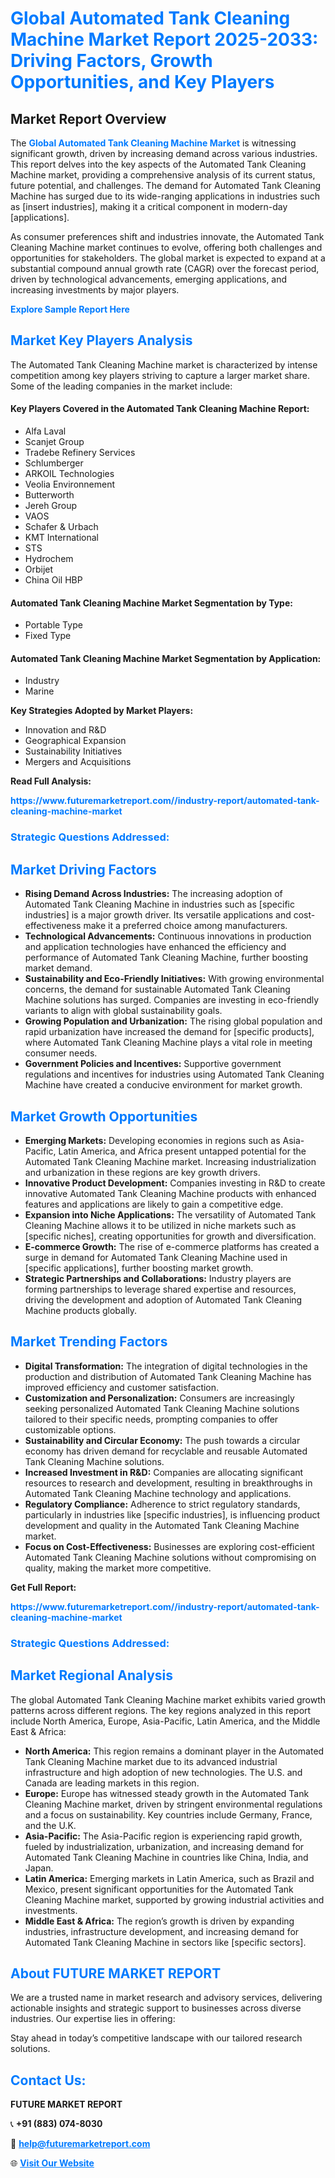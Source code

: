 <h1 style="color: #007BFF;">Global Automated Tank Cleaning Machine Market Report 2025-2033: Driving Factors, Growth Opportunities, and Key Players</h1>

<section id="overview">
<h2>Market Report Overview</h2>
<p>The <a href="https://www.futuremarketreport.com//industry-report/automated-tank-cleaning-machine-market" style="color: #007BFF; text-decoration: none;"><strong>Global Automated Tank Cleaning Machine Market</strong></a> is witnessing significant growth, driven by increasing demand across various industries. This report delves into the key aspects of the Automated Tank Cleaning Machine market, providing a comprehensive analysis of its current status, future potential, and challenges. The demand for Automated Tank Cleaning Machine has surged due to its wide-ranging applications in industries such as [insert industries], making it a critical component in modern-day [applications].</p>
<p>As consumer preferences shift and industries innovate, the Automated Tank Cleaning Machine market continues to evolve, offering both challenges and opportunities for stakeholders. The global market is expected to expand at a substantial compound annual growth rate (CAGR) over the forecast period, driven by technological advancements, emerging applications, and increasing investments by major players.</p>
</section>

<section id="overview">
<p><a href="https://www.futuremarketreport.com//request-sample/reportId=56919" style="color: #007BFF; text-decoration: none;"><strong>Explore Sample Report Here</strong></a></p>
</section>

<section id="key-players">
<h2 style="color: #007BFF;">Market Key Players Analysis</h2>
<p>The Automated Tank Cleaning Machine market is characterized by intense competition among key players striving to capture a larger market share. Some of the leading companies in the market include:</p>
<h4>Key Players Covered in the Automated Tank Cleaning Machine Report:</h4>
<ul><li>Alfa Laval</li><li>Scanjet Group</li><li>Tradebe Refinery Services</li><li>Schlumberger</li><li>ARKOIL Technologies</li><li>Veolia Environnement</li><li>Butterworth</li><li>Jereh Group</li><li>VAOS</li><li>Schafer &amp; Urbach</li><li>KMT International</li><li>STS</li><li>Hydrochem</li><li>Orbijet</li><li>China Oil HBP</li></ul>
<h4>Automated Tank Cleaning Machine Market Segmentation by Type:</h4>
<ul><li>Portable Type</li><li>Fixed Type</li></ul>

<h4>Automated Tank Cleaning Machine Market Segmentation by Application:</h4>
<ul><li>Industry</li><li>Marine</li></ul>
<p><strong>Key Strategies Adopted by Market Players:</strong></p>
<ul>
<li>Innovation and R&D</li>
<li>Geographical Expansion</li>
<li>Sustainability Initiatives</li>
<li>Mergers and Acquisitions</li>
</ul>
</section>

<section>
<p><strong>Read Full Analysis: </strong></p><a href="https://www.futuremarketreport.com//industry-report/automated-tank-cleaning-machine-market" style="color: #007BFF; text-decoration: none;"><strong>https://www.futuremarketreport.com//industry-report/automated-tank-cleaning-machine-market</strong></a>
<h3 style="color: #007BFF;">Strategic Questions Addressed:</h3>
</section>

<section id="driving-factors">
<h2 style="color: #007BFF;">Market Driving Factors</h2>
<ul>
<li><strong>Rising Demand Across Industries:</strong> The increasing adoption of Automated Tank Cleaning Machine in industries such as [specific industries] is a major growth driver. Its versatile applications and cost-effectiveness make it a preferred choice among manufacturers.</li>
<li><strong>Technological Advancements:</strong> Continuous innovations in production and application technologies have enhanced the efficiency and performance of Automated Tank Cleaning Machine, further boosting market demand.</li>
<li><strong>Sustainability and Eco-Friendly Initiatives:</strong> With growing environmental concerns, the demand for sustainable Automated Tank Cleaning Machine solutions has surged. Companies are investing in eco-friendly variants to align with global sustainability goals.</li>
<li><strong>Growing Population and Urbanization:</strong> The rising global population and rapid urbanization have increased the demand for [specific products], where Automated Tank Cleaning Machine plays a vital role in meeting consumer needs.</li>
<li><strong>Government Policies and Incentives:</strong> Supportive government regulations and incentives for industries using Automated Tank Cleaning Machine have created a conducive environment for market growth.</li>
</ul>
</section>

<section id="growth-opportunities">
<h2 style="color: #007BFF;">Market Growth Opportunities</h2>
<ul>
<li><strong>Emerging Markets:</strong> Developing economies in regions such as Asia-Pacific, Latin America, and Africa present untapped potential for the Automated Tank Cleaning Machine market. Increasing industrialization and urbanization in these regions are key growth drivers.</li>
<li><strong>Innovative Product Development:</strong> Companies investing in R&D to create innovative Automated Tank Cleaning Machine products with enhanced features and applications are likely to gain a competitive edge.</li>
<li><strong>Expansion into Niche Applications:</strong> The versatility of Automated Tank Cleaning Machine allows it to be utilized in niche markets such as [specific niches], creating opportunities for growth and diversification.</li>
<li><strong>E-commerce Growth:</strong> The rise of e-commerce platforms has created a surge in demand for Automated Tank Cleaning Machine used in [specific applications], further boosting market growth.</li>
<li><strong>Strategic Partnerships and Collaborations:</strong> Industry players are forming partnerships to leverage shared expertise and resources, driving the development and adoption of Automated Tank Cleaning Machine products globally.</li>
</ul>
</section>

<section id="trending-factors">
<h2 style="color: #007BFF;">Market Trending Factors</h2>
<ul>
<li><strong>Digital Transformation:</strong> The integration of digital technologies in the production and distribution of Automated Tank Cleaning Machine has improved efficiency and customer satisfaction.</li>
<li><strong>Customization and Personalization:</strong> Consumers are increasingly seeking personalized Automated Tank Cleaning Machine solutions tailored to their specific needs, prompting companies to offer customizable options.</li>
<li><strong>Sustainability and Circular Economy:</strong> The push towards a circular economy has driven demand for recyclable and reusable Automated Tank Cleaning Machine solutions.</li>
<li><strong>Increased Investment in R&D:</strong> Companies are allocating significant resources to research and development, resulting in breakthroughs in Automated Tank Cleaning Machine technology and applications.</li>
<li><strong>Regulatory Compliance:</strong> Adherence to strict regulatory standards, particularly in industries like [specific industries], is influencing product development and quality in the Automated Tank Cleaning Machine market.</li>
<li><strong>Focus on Cost-Effectiveness:</strong> Businesses are exploring cost-efficient Automated Tank Cleaning Machine solutions without compromising on quality, making the market more competitive.</li>
</ul>
</section>

<section>
<p><strong>Get Full Report: </strong></p><a href="https://www.futuremarketreport.com//industry-report/automated-tank-cleaning-machine-market" style="color: #007BFF; text-decoration: none;"><strong>https://www.futuremarketreport.com//industry-report/automated-tank-cleaning-machine-market</strong></a>
<h3 style="color: #007BFF;">Strategic Questions Addressed:</h3>
</section>


<section id="regional-analysis">
<h2 style="color: #007BFF;">Market Regional Analysis</h2>
<p>The global Automated Tank Cleaning Machine market exhibits varied growth patterns across different regions. The key regions analyzed in this report include North America, Europe, Asia-Pacific, Latin America, and the Middle East & Africa:</p>
<ul>
<li><strong>North America:</strong> This region remains a dominant player in the Automated Tank Cleaning Machine market due to its advanced industrial infrastructure and high adoption of new technologies. The U.S. and Canada are leading markets in this region.</li>
<li><strong>Europe:</strong> Europe has witnessed steady growth in the Automated Tank Cleaning Machine market, driven by stringent environmental regulations and a focus on sustainability. Key countries include Germany, France, and the U.K.</li>
<li><strong>Asia-Pacific:</strong> The Asia-Pacific region is experiencing rapid growth, fueled by industrialization, urbanization, and increasing demand for Automated Tank Cleaning Machine in countries like China, India, and Japan.</li>
<li><strong>Latin America:</strong> Emerging markets in Latin America, such as Brazil and Mexico, present significant opportunities for the Automated Tank Cleaning Machine market, supported by growing industrial activities and investments.</li>
<li><strong>Middle East & Africa:</strong> The region’s growth is driven by expanding industries, infrastructure development, and increasing demand for Automated Tank Cleaning Machine in sectors like [specific sectors].</li>
</ul>
</section>

<footer>
<h2 style="color: #007BFF;">About FUTURE MARKET REPORT</h2>
<p>We are a trusted name in market research and advisory services, delivering actionable insights and strategic support to businesses across diverse industries. Our expertise lies in offering:</p>

<p>Stay ahead in today’s competitive landscape with our tailored research solutions.</p>

<h2 style="color: #007BFF;">Contact Us:</h2>
<p><strong>FUTURE MARKET REPORT</strong></p>
<p>📞 <strong>+91 (883) 074-8030</strong></p>
<p>📧 <strong><a href="mailto:help@futuremarketreport.com" style="color: #007BFF;">help@futuremarketreport.com</a></strong></p>
<p>🌐 <strong><a href="https://www.futuremarketreport.com/" style="color: #007BFF;">Visit Our Website</a></strong></p>
</footer>